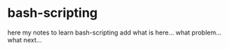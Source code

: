 # bash-scripting
here my notes to learn bash-scripting
add
what is here...
what problem...
what next...
